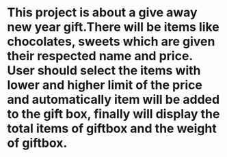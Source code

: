 # This project is about a give away new year gift.There will be items like chocolates, sweets which are given their respected name and price. User should select the items with lower and higher limit of the price and automatically item will be added to the gift box, finally will display the total items of giftbox and the weight of giftbox.
